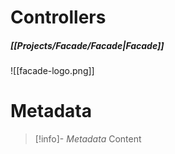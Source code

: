 # Controllers
##### [[Projects/Facade/Facade|Facade]]

![[facade-logo.png]]


# Metadata
> [!info]- *Metadata*
> Content